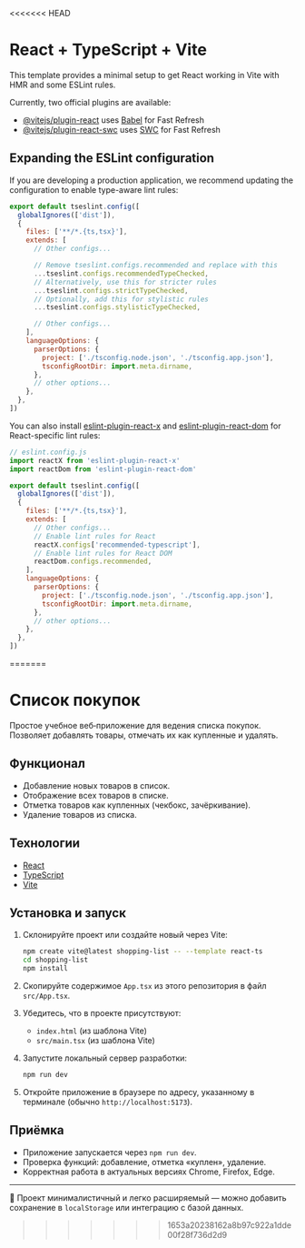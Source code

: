 <<<<<<< HEAD
# React + TypeScript + Vite

This template provides a minimal setup to get React working in Vite with HMR and some ESLint rules.

Currently, two official plugins are available:

- [@vitejs/plugin-react](https://github.com/vitejs/vite-plugin-react/blob/main/packages/plugin-react) uses [Babel](https://babeljs.io/) for Fast Refresh
- [@vitejs/plugin-react-swc](https://github.com/vitejs/vite-plugin-react/blob/main/packages/plugin-react-swc) uses [SWC](https://swc.rs/) for Fast Refresh

## Expanding the ESLint configuration

If you are developing a production application, we recommend updating the configuration to enable type-aware lint rules:

```js
export default tseslint.config([
  globalIgnores(['dist']),
  {
    files: ['**/*.{ts,tsx}'],
    extends: [
      // Other configs...

      // Remove tseslint.configs.recommended and replace with this
      ...tseslint.configs.recommendedTypeChecked,
      // Alternatively, use this for stricter rules
      ...tseslint.configs.strictTypeChecked,
      // Optionally, add this for stylistic rules
      ...tseslint.configs.stylisticTypeChecked,

      // Other configs...
    ],
    languageOptions: {
      parserOptions: {
        project: ['./tsconfig.node.json', './tsconfig.app.json'],
        tsconfigRootDir: import.meta.dirname,
      },
      // other options...
    },
  },
])
```

You can also install [eslint-plugin-react-x](https://github.com/Rel1cx/eslint-react/tree/main/packages/plugins/eslint-plugin-react-x) and [eslint-plugin-react-dom](https://github.com/Rel1cx/eslint-react/tree/main/packages/plugins/eslint-plugin-react-dom) for React-specific lint rules:

```js
// eslint.config.js
import reactX from 'eslint-plugin-react-x'
import reactDom from 'eslint-plugin-react-dom'

export default tseslint.config([
  globalIgnores(['dist']),
  {
    files: ['**/*.{ts,tsx}'],
    extends: [
      // Other configs...
      // Enable lint rules for React
      reactX.configs['recommended-typescript'],
      // Enable lint rules for React DOM
      reactDom.configs.recommended,
    ],
    languageOptions: {
      parserOptions: {
        project: ['./tsconfig.node.json', './tsconfig.app.json'],
        tsconfigRootDir: import.meta.dirname,
      },
      // other options...
    },
  },
])
```
=======
# Список покупок

Простое учебное веб‑приложение для ведения списка покупок. Позволяет добавлять товары, отмечать их как купленные и удалять.

## Функционал
- Добавление новых товаров в список.
- Отображение всех товаров в списке.
- Отметка товаров как купленных (чекбокс, зачёркивание).
- Удаление товаров из списка.

## Технологии
- [React](https://react.dev/)
- [TypeScript](https://www.typescriptlang.org/)
- [Vite](https://vitejs.dev/)

## Установка и запуск
1. Склонируйте проект или создайте новый через Vite:
   ```bash
   npm create vite@latest shopping-list -- --template react-ts
   cd shopping-list
   npm install
   ```

2. Скопируйте содержимое `App.tsx` из этого репозитория в файл `src/App.tsx`.

3. Убедитесь, что в проекте присутствуют:
   - `index.html` (из шаблона Vite)
   - `src/main.tsx` (из шаблона Vite)

4. Запустите локальный сервер разработки:
   ```bash
   npm run dev
   ```

5. Откройте приложение в браузере по адресу, указанному в терминале (обычно `http://localhost:5173`).

## Приёмка
- Приложение запускается через `npm run dev`.
- Проверка функций: добавление, отметка «куплен», удаление.
- Корректная работа в актуальных версиях Chrome, Firefox, Edge.

---

📌 Проект минималистичный и легко расширяемый — можно добавить сохранение в `localStorage` или интеграцию с базой данных.
>>>>>>> 1653a20238162a8b97c922a1dde00f28f736d2d9
